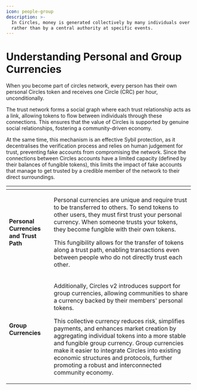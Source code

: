 ```yaml
---
icon: people-group
description: >-
  In Circles, money is generated collectively by many individuals over time
  rather than by a central authority at specific events.
---
```


# Understanding Personal and Group Currencies

When you become part of circles network, every person has their own personal Circles token and receives one Circle (CRC) per hour, unconditionally.

The trust network forms a social graph where each trust relationship acts as a link, allowing tokens to flow between individuals through these connections. This ensures that the value of Circles is supported by genuine social relationships, fostering a community-driven economy.

At the same time, this mechanism is an effective Sybil protection, as it decentralises the verification process and relies on human judgement for trust, preventing fake accounts from compromising the network. Since the connections between Circles accounts have a limited capacity (defined by their balances of fungible tokens), this limits the impact of fake accounts that manage to get trusted by a credible member of the network to their direct surroundings.

<table data-card-size="large" data-view="cards"><thead><tr><th></th><th></th></tr></thead><tbody><tr><td><strong>Personal Currencies and Trust Path</strong></td><td><p>Personal currencies are unique and require trust to be transferred to others. To send tokens to other users, they must first trust your personal currency. When someone trusts your tokens, they become fungible with their own tokens.</p><p>This fungibility allows for the transfer of tokens along a trust path, enabling transactions even between people who do not directly trust each other.</p></td></tr><tr><td><strong>Group Currencies</strong></td><td><p>Additionally, Circles v2 introduces support for group currencies, allowing communities to share a currency backed by their members' personal tokens.</p><p>This collective currency reduces risk, simplifies payments, and enhances market creation by aggregating individual tokens into a more stable and fungible group currency. Group currencies make it easier to integrate Circles into existing economic structures and protocols, further promoting a robust and interconnected community economy.</p></td></tr></tbody></table>

